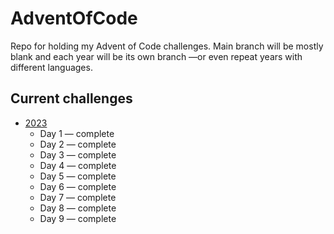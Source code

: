 # AdventOfCode
Repo for holding my Advent of Code challenges. Main branch will be mostly blank and each year will be its own branch —or even repeat years with different languages.

## Current challenges

* [2023](https://github.com/mosqueteiro/AdventOfCode/tree/2023)
    * Day 1 — complete
    * Day 2 — complete
    * Day 3 — complete
    * Day 4 — complete
    * Day 5 — complete
    * Day 6 — complete
    * Day 7 — complete
    * Day 8 — complete
    * Day 9 — complete

